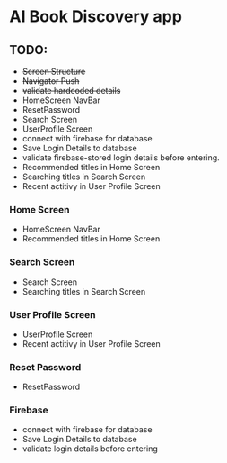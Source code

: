 # AI Book Discovery app

## TODO:
- ~~Screen Structure~~
- ~~Navigator Push~~
- ~~validate hardcoded details~~
- HomeScreen NavBar
- ResetPassword
- Search Screen
- UserProfile Screen
- connect with firebase for database
- Save Login Details to database
- validate firebase-stored login details before entering.
- Recommended titles in Home Screen
- Searching titles in Search Screen
- Recent actitivy in User Profile Screen

### Home Screen
- HomeScreen NavBar
- Recommended titles in Home Screen

### Search Screen
- Search Screen
- Searching titles in Search Screen

### User Profile Screen
- UserProfile Screen
- Recent actitivy in User Profile Screen

### Reset Password
- ResetPassword

### Firebase
- connect with firebase for database
- Save Login Details to database
- validate login details before entering
